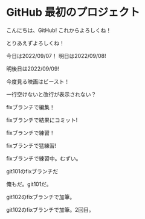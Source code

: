 # GitHub 最初のプロジェクト

こんにちは、GitHub!
これからよろしくね！

とりあえずよろしくね！

今日は2022/09/07！
明日は2022/09/08!

明後日は2022/09/09!

今度見る映画はビースト！


一行空けないと改行が表示されない？

fixブランチで編集！

fixブランチで結果にコミット!

fixブランチで練習！

fixブランチで猛練習!

fixブランチで練習中。むずい。

git101のfixブランチだ

俺もだ。git101だ。

git102のfixブランチで加筆。

git102のfixブランチで加筆。2回目。


